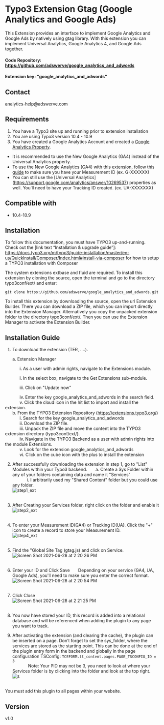 # Typo3 Extension Gtag (Google Analytics and Google Ads)
This Extension provides an interface to implement Google Analytics and Google Ads by natively using gtag library. With this extension you can implement Universal Analytics, Google Analytics 4, and Google Ads together.

#### Code Repository: https://github.com/adswerve/google_analytics_and_adwords

#### Extension key: "google_analytics_and_adwords"
## Contact

analytics-help@adswerve.com
## Requirements
1. You have a Typo3 site up and running prior to extension installation
2. You are using Typo3 version 10.4 - 10.9
3. You have created a Google Analytics Account and created a [Google Analytics Property](https://support.google.com/analytics/answer/10089681?hl=en).
* It is recommended to use the New Google Analytics (GA4) instead of the Universal Analytics property.
* To use the New Google Analytics (GA4) with this extension, follow this [guide](https://support.google.com/analytics/answer/9304153) to make sure you have your Measurement ID (ex. G-XXXXXX)
* You can still use the [Universal Analytics] (https://support.google.com/analytics/answer/10269537) properties as well. You'll need to have your Tracking ID created. (ex. UA-XXXXXXX)
## Compatible with

- 10.4-10.9

## Installation
To follow this documentation, you must have TYPO3 up-and-running.
Check out the [link text “Installation & upgrade guide”]: https://docs.typo3.org/m/typo3/guide-installation/master/en-us/QuickInstall/Composer/Index.html#install-via-composer for how to setup a TYPO3 installation with Composer

The system extensions extbase and fluid are required.
To install this extension by cloning the source, open the terminal and go to the directory typo3conf/ext/ and enter:

``` git clone https://github.com/adswerve/google_analytics_and_adwords.git ```

To install this extension by downloading the source, open the url Extension Builder. There you can download a ZIP file, which you can import directly into the Extension Manager. Alternatively you copy the unpacked extension folder to the directory typo3conf/ext/.
Then you can use the Extension Manager to activate the Extension Builder.


## Installation Guide
1. To download the extension (TER, ….).

&nbsp;&nbsp;&nbsp;&nbsp;&nbsp;&nbsp;a. Extension Manager

&nbsp;&nbsp;&nbsp;&nbsp;&nbsp;&nbsp;&nbsp;&nbsp;&nbsp;&nbsp;&nbsp;&nbsp;i. As a user with admin rights, navigate to the Extensions module.

&nbsp;&nbsp;&nbsp;&nbsp;&nbsp;&nbsp;&nbsp;&nbsp;&nbsp;&nbsp;&nbsp;&nbsp;i. In the select box, navigate to the Get Extensions sub-module.

&nbsp;&nbsp;&nbsp;&nbsp;&nbsp;&nbsp;&nbsp;&nbsp;&nbsp;&nbsp;&nbsp;&nbsp;iii. Click on "Update now“

&nbsp;&nbsp;&nbsp;&nbsp;&nbsp;&nbsp;&nbsp;&nbsp;&nbsp;&nbsp;&nbsp;&nbsp;iv. Enter the key google_analytics_and_adwords in the search field.<br>
&nbsp;&nbsp;&nbsp;&nbsp;&nbsp;&nbsp;&nbsp;&nbsp;&nbsp;&nbsp;&nbsp;&nbsp;v. Click the cloud icon in the hit list to import and install the extension.<br>
&nbsp;&nbsp;&nbsp;&nbsp;&nbsp;&nbsp;b. From the TYPO3 Extension Repository (https://extensions.typo3.org/)<br>
&nbsp;&nbsp;&nbsp;&nbsp;&nbsp;&nbsp;&nbsp;&nbsp;&nbsp;&nbsp;&nbsp;&nbsp;i. Search for the key google_analytics_and_adwords<br>
&nbsp;&nbsp;&nbsp;&nbsp;&nbsp;&nbsp;&nbsp;&nbsp;&nbsp;&nbsp;&nbsp;&nbsp;ii. Download the ZIP file.<br>
&nbsp;&nbsp;&nbsp;&nbsp;&nbsp;&nbsp;&nbsp;&nbsp;&nbsp;&nbsp;&nbsp;&nbsp;iii. Unpack the ZIP file and move the content into the TYPO3 extension directory (typo3conf/ext/).<br>
&nbsp;&nbsp;&nbsp;&nbsp;&nbsp;&nbsp;&nbsp;&nbsp;&nbsp;&nbsp;&nbsp;&nbsp;iv. Navigate in the TYPO3 Backend as a user with admin rights into the module Extensions.<br>
&nbsp;&nbsp;&nbsp;&nbsp;&nbsp;&nbsp;&nbsp;&nbsp;&nbsp;&nbsp;&nbsp;&nbsp;v. Look for the extension google_analytics_and_adwords<br>
&nbsp;&nbsp;&nbsp;&nbsp;&nbsp;&nbsp;&nbsp;&nbsp;&nbsp;&nbsp;&nbsp;&nbsp;vi. Click on the cube icon with the plus to install the extension<br>

2. After successfully downloading the extension in step 1, go to "List" Modules within your Typo3 backend.
&nbsp;&nbsp;&nbsp;&nbsp;&nbsp;&nbsp;a. Create a Sys Folder within any of your folders containing data and name it "Services"<br>
&nbsp;&nbsp;&nbsp;&nbsp;&nbsp;&nbsp;&nbsp;&nbsp;&nbsp;&nbsp;&nbsp;&nbsp;i. I arbitrarily used my "Shared Content" folder but you could use any folder.<br>
![step1_ext](https://user-images.githubusercontent.com/60241457/123701755-2023da00-d817-11eb-9e4e-81966023d84b.png) <br><br>
3. After Creating your Services folder, right click on the folder and enable it<br>
![step2_ext](https://user-images.githubusercontent.com/60241457/123702569-2797b300-d818-11eb-88e8-7c8d441996d2.png) <br><br>

4. To enter your Measurement ID(GA4) or Tracking ID(UA). Click the "+" icon to create a record to store your Measurement ID.<br>
![step4_ext](https://user-images.githubusercontent.com/60241457/123705532-f0c39c00-d81b-11eb-8249-b4416f08435e.png)<br><br>

5. Find the "Global Site Tag (gtag.js) and click on Service.<br>
![Screen Shot 2021-06-28 at 2 20 26 PM](https://user-images.githubusercontent.com/60241457/123705573-02a53f00-d81c-11eb-8092-16bf0ecfe81c.png)<br><br>

6. Enter your ID and Click Save
&nbsp;&nbsp;&nbsp;&nbsp;&nbsp;&nbsp;Depending on your service (GA4, UA, Google Ads), you'll need to make sure you enter the correct format.<br>
![Screen Shot 2021-06-28 at 2 20 54 PM](https://user-images.githubusercontent.com/60241457/123705645-1781d280-d81c-11eb-9f3e-7b2370d98d32.png)<br><br>

7. Click Close<br>
![Screen Shot 2021-06-28 at 2 21 25 PM](https://user-images.githubusercontent.com/60241457/123705761-32ecdd80-d81c-11eb-9690-2bd7706ed6d5.png)<br><br>

8. You now have stored your ID, this record is added into a relational database and will be referenced when adding the plugin to any page you want to track.

9. After activating the extension (and clearing the cache), the plugin can be inserted on a page. Don’t forget to set the sys_folder, where the services are stored as the starting point. This can be done at the end of the plugin entry form in the backend and globally in the page configuration TSConfig:
``` TCEFORM.tt_content.pages.PAGE_TSCONFIG_ID = 3 ```<br>
&nbsp;&nbsp;&nbsp;&nbsp;&nbsp;&nbsp;&nbsp;&nbsp;&nbsp;&nbsp;&nbsp;&nbsp; Note: Your PID may not be 3, you need to look at where your Services folder is by clicking into the folder and look at the top right.<br>
![s](https://user-images.githubusercontent.com/60241457/123713162-aa286e80-d828-11eb-8bd9-63d71e2ee004.png)<br><br>

You must add this plugin to all pages within your website.

## Version
v1.0

